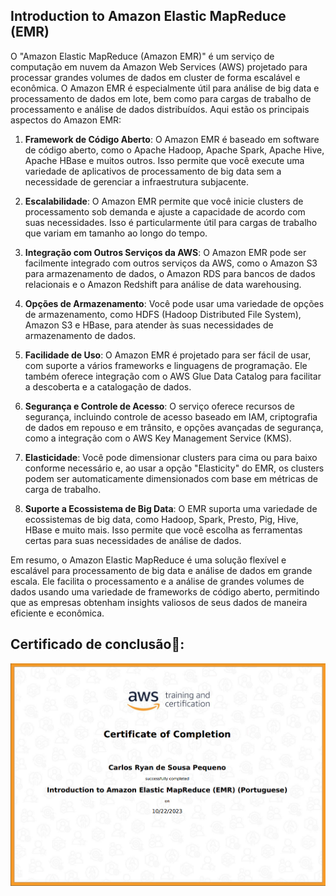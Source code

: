 ## Introduction to Amazon Elastic MapReduce (EMR)

O "Amazon Elastic MapReduce (Amazon EMR)" é um serviço de computação em nuvem da Amazon Web Services (AWS) projetado para processar grandes volumes de dados em cluster de forma escalável e econômica. O Amazon EMR é especialmente útil para análise de big data e processamento de dados em lote, bem como para cargas de trabalho de processamento e análise de dados distribuídos. Aqui estão os principais aspectos do Amazon EMR:

1. **Framework de Código Aberto**: O Amazon EMR é baseado em software de código aberto, como o Apache Hadoop, Apache Spark, Apache Hive, Apache HBase e muitos outros. Isso permite que você execute uma variedade de aplicativos de processamento de big data sem a necessidade de gerenciar a infraestrutura subjacente.

2. **Escalabilidade**: O Amazon EMR permite que você inicie clusters de processamento sob demanda e ajuste a capacidade de acordo com suas necessidades. Isso é particularmente útil para cargas de trabalho que variam em tamanho ao longo do tempo.

3. **Integração com Outros Serviços da AWS**: O Amazon EMR pode ser facilmente integrado com outros serviços da AWS, como o Amazon S3 para armazenamento de dados, o Amazon RDS para bancos de dados relacionais e o Amazon Redshift para análise de data warehousing.

4. **Opções de Armazenamento**: Você pode usar uma variedade de opções de armazenamento, como HDFS (Hadoop Distributed File System), Amazon S3 e HBase, para atender às suas necessidades de armazenamento de dados.

5. **Facilidade de Uso**: O Amazon EMR é projetado para ser fácil de usar, com suporte a vários frameworks e linguagens de programação. Ele também oferece integração com o AWS Glue Data Catalog para facilitar a descoberta e a catalogação de dados.

6. **Segurança e Controle de Acesso**: O serviço oferece recursos de segurança, incluindo controle de acesso baseado em IAM, criptografia de dados em repouso e em trânsito, e opções avançadas de segurança, como a integração com o AWS Key Management Service (KMS).

7. **Elasticidade**: Você pode dimensionar clusters para cima ou para baixo conforme necessário e, ao usar a opção "Elasticity" do EMR, os clusters podem ser automaticamente dimensionados com base em métricas de carga de trabalho.

8. **Suporte a Ecossistema de Big Data**: O EMR suporta uma variedade de ecossistemas de big data, como Hadoop, Spark, Presto, Pig, Hive, HBase e muito mais. Isso permite que você escolha as ferramentas certas para suas necessidades de análise de dados.

Em resumo, o Amazon Elastic MapReduce é uma solução flexível e escalável para processamento de big data e análise de dados em grande escala. Ele facilita o processamento e a análise de grandes volumes de dados usando uma variedade de frameworks de código aberto, permitindo que as empresas obtenham insights valiosos de seus dados de maneira eficiente e econômica.

## Certificado de conclusão🥇:

<img src="https://github.com/CarlosRyan07/Programa-Bolsas-CompassUOL/blob/main/Sprint_6/5_Introduction_to_Amazon_Elastic_MapReduce/Certificado/Certificado_Introduction_to_Amazon_Elastic_MapReduce_(EMR).png" width="600">